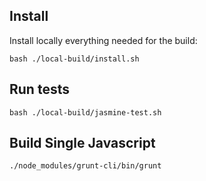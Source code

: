 
## Install

Install locally everything needed for the build:

```
bash ./local-build/install.sh
```

## Run tests

```
bash ./local-build/jasmine-test.sh
```

## Build Single Javascript

```
./node_modules/grunt-cli/bin/grunt
```

